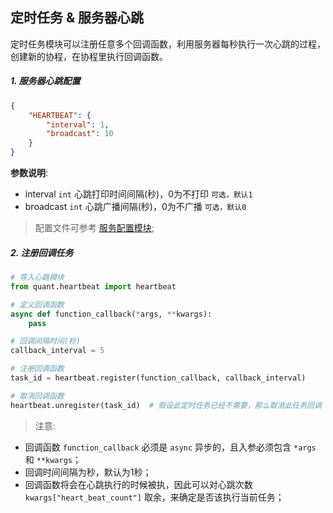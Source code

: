 
## 定时任务 & 服务器心跳

定时任务模块可以注册任意多个回调函数，利用服务器每秒执行一次心跳的过程，创建新的协程，在协程里执行回调函数。


##### 1. 服务器心跳配置
```json
{
    "HEARTBEAT": {
        "interval": 1, 
        "broadcast": 10
    }
}
```

**参数说明**:
- interval `int` 心跳打印时间间隔(秒)，0为不打印 `可选，默认1`
- broadcast `int` 心跳广播间隔(秒)，0为不广播 `可选，默认0`

> 配置文件可参考 [服务配置模块](../configure/README.md);


##### 2. 注册回调任务

```python
# 导入心跳模块
from quant.heartbeat import heartbeat

# 定义回调函数
async def function_callback(*args, **kwargs):
    pass

# 回调间隔时间(秒)
callback_interval = 5

# 注册回调函数
task_id = heartbeat.register(function_callback, callback_interval)

# 取消回调函数
heartbeat.unregister(task_id)  # 假设此定时任务已经不需要，那么取消此任务回调
```

> 注意:
- 回调函数 `function_callback` 必须是 `async` 异步的，且入参必须包含 `*args` 和 `**kwargs`；
- 回调时间间隔为秒，默认为1秒；
- 回调函数将会在心跳执行的时候被执，因此可以对心跳次数 `kwargs["heart_beat_count"]` 取余，来确定是否该执行当前任务；
